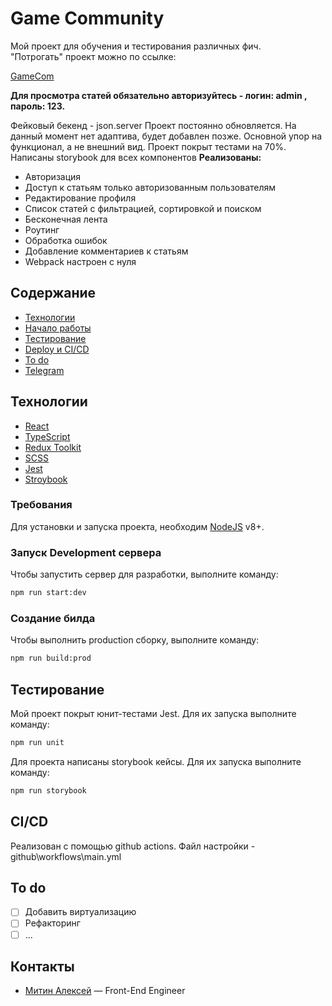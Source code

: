 # Game Community
Мой проект для обучения и тестирования различных фич.  
"Потрогать" проект можно по ссылке: 

[GameCom](https://majestic-lolly-a11882.netlify.app/)

**Для просмотра статей обязательно авторизуйтесь -  логин: admin ,  пароль: 123.**

Фейковый бекенд - json.server
Проект постоянно обновляется. На данный момент нет адаптива, будет добавлен позже. Основной упор на функционал, а не внешний вид.
Проект покрыт тестами на 70%.
Написаны storybook для всех компонентов
**Реализованы:**
- Авторизация
- Доступ к статьям только авторизованным пользователям
- Редактирование профиля
- Список статей с фильтрацией, сортировкой и поиском
- Бесконечная лента
- Роутинг
- Обработка ошибок
- Добавление комментариев к статьям
- Webpack настроен с нуля

## Содержание
- [Технологии](#технологии)
- [Начало работы](#начало-работы)
- [Тестирование](#тестирование)
- [Deploy и CI/CD](#deploy-и-ci/cd)
- [To do](#to-do)
- [Telegram](#Контакты)

## Технологии
- [React](https://react.dev/)
- [TypeScript](https://www.typescriptlang.org/)
- [Redux Toolkit](https://redux-toolkit.js.org/)
- [SCSS](https://sass-scss.ru/)
- [Jest](https://jestjs.io/ru/)
- [Stroybook](https://storybook.js.org/)

### Требования
Для установки и запуска проекта, необходим [NodeJS](https://nodejs.org/) v8+.

### Запуск Development сервера
Чтобы запустить сервер для разработки, выполните команду:
```sh
npm run start:dev
```

### Создание билда
Чтобы выполнить production сборку, выполните команду: 
```sh
npm run build:prod
```

## Тестирование

Мой проект покрыт юнит-тестами Jest. Для их запуска выполните команду:
```sh
npm run unit
```

Для проекта написаны storybook кейсы. Для их запуска выполните команду:
```sh
npm run storybook
```

## CI/CD
Реализован с помощью github actions. Файл настройки - github\workflows\main.yml

## To do
- [ ] Добавить виртуализацию
- [ ] Рефакторинг
- [ ] ...

## Контакты

- [Митин Алексей](https://t.me/n1kaka) — Front-End Engineer
 
